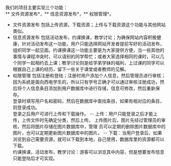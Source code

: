 我们的项目主要实现三个功能：  
** 文件资源发布*，** 信息资源发布*，** 权限管理*。
- 文件资源发布
包括上传资源，下载资源；上传与下载资源这个功能与其他网站类似。
- 信息资源发布
包括活动发布，约课换课，教学讨论；为确保网站内容积极健康，针对活动发布这一功能，用户只能选择网站开发者提前写好的活动发布，组织同学一起见面。约课换课这一功能主要是为大家提供方便，当一些其他的事情与课程冲突时，可以请别的同学帮忙；或者大家选择相同的课时，可以几个同学一起相约去上课；教学讨论则是给学弟学妹的福利，上过课的同学可以根据自己上课的经历，留下一些关于课堂或者教师的见解。
- 权限管理
包括注册和登陆；注册时用户添加个人信息，然后管理员进行审核；因为系统是面向西电学生的，所以只有学号正确才可以通过审核注册成功，然后将个人信息条目添加到用户数据库中进行存储，信息可修改，然后重新保存。  
登录时填写用户名和密码，然后在数据库中查找条目，如果有相对应的条目，则登录成功。  
登录之后用户可进行上传和下载操作。
-- 上传：用户只能登录之后才能上传，上传文件时先确定分类，然后上传。
上传图片后，图片先经过管理员的审核，然后将图片存储在图片数据库中，管理
员可以定期的删除图片数据库中的图片，也可以定期更新图片数据库中的图片。
-- 下载：当用户登录后，如果浏览到自己需要资源，就可以下载到本地，自己使用，数据库里的资源都可以下载。  
约课换课，活动发布，教学讨论：游客可以浏览其中内容，但是想要发布信息只能登陆后才可实现。
　










































